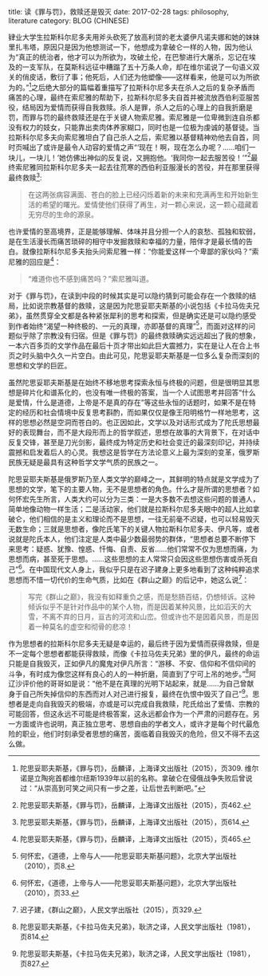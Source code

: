 title: 读《罪与罚》，救赎还是毁灭
date: 2017-02-28
tags: philosophy, literature
category: BLOG (CHINESE)

肄业大学生拉斯科尔尼多夫用斧头砍死了放高利贷的老太婆伊凡诺夫娜和她的妹妹里扎韦塔，原因只是因为他想测试一下，他想成为拿破仑一样的人物，因为他认为“真正的统治者，他才可以为所欲为，攻破土伦，在巴黎进行大屠杀，忘记在埃及的一支军队，在莫斯科远征中糟蹋了五十万条人命，却在维尔诺说了一句语义双关的俏皮话，敷衍了事；他死后，人们还为他塑像——这样看来，他是可以为所欲为的。”[^tuo01]之后绝大部分的篇幅着重描写了拉斯科尔尼多夫在杀人之后的复杂矛盾而痛苦的心理，最终在索尼雅的帮助下，拉斯科尔尼多夫自首并被流放西伯利亚服苦役，结局因为爱情而获得自我救赎。杀人是罪，杀人之后的心理上的自我折磨是罚，而罪与罚的最终救赎还是在于关键人物索尼雅。索尼雅是一位卑微到连自杀都没有权力的妓女，只能靠出卖肉体养家糊口，同时也是一位极为虔诚的基督徒。当拉斯科尔尼多夫向索尼雅坦白了自己杀人之后，索尼雅以基督精神劝他去自首，同时页喊出了或许是最令人动容的爱情之声“‘现在！啊，现在怎么办呢？……咱们一块儿，一块儿！’她仿佛出神似的反复说，又拥抱他。‘我同你一起去服苦役！’”[^tuo02]最终索尼雅同拉斯科尔尼多夫一起去往荒寒的西伯利亚服漫长的苦役，并在那里获得最终救赎[^tuo03]:

> 在这两张病容满面、苍白的脸上已经闪烁着新的未来和充满再生和开始新生活的希望的曙光。爱情使他们获得了再生，对一颗心来说，这一颗心蕴藏着无穷尽的生命的源泉。

也许爱情的至高境界，正是能够理解、体味并且分担一个人的哀愁、孤独和软弱，是在生活漫长而痛苦琐碎的相守中发掘救赎和幸福的力量，陪伴才是最长情的告白。就像拉斯科尔尼多夫抬头问索尼雅一样：“你能爱这样一个卑鄙的家伙吗？”索尼雅的回应是[^tuo04]：

> “难道你也不感到痛苦吗？”索尼雅叫道。

对于《罪与罚》，在读到中段的时候其实是可以隐约猜到可能会存在一个救赎的结局，比如说宗教基督的救赎，这是因为陀思妥耶夫斯基的小说包括《卡拉马佐夫兄弟》，虽然贯穿全文都是各种紧张犀利的思考和探索，但是确实还是可以隐约感受到作者始终“渴望一种终极的、一元的真理，亦即基督的真理”[^hehuaihong01]，而面对这样的问题似乎除了宗教没有归宿。但是《罪与罚》的最终救赎确实远远超出了我的想象，一本六百多页的文学作品在最后十页才带出如此巨大震撼力，实在是让人在合上书页之时头脑中久久一片空白。由此可见，陀思妥耶夫斯基是一位多么复杂而深刻的思想和文学的巨匠。

虽然陀思妥耶夫斯基是在始终不移地思考探索永恒与终极的问题，但是很明显其思想是碎片化和谱系化的，也没有唯一终极的答案，当一个人试图思考并回答“什么是爱情，什么是道德，上帝是不是真的存在”等这些永恒的话题时，如果不是在特定的经历和社会情境中反复思考斟酌，而如果仅仅是像王阳明格竹一样地思考，这样的思想必然是空洞而苍白的。也正因如此，文学以及对话形式成为了陀氏思想最好的表现舞台，而不是大段形而上的哲学叙述，思想在故事的大背景下，在对话中反复交锋，甚至是刀光剑影，最终成为特定历史和社会变迁的最深刻印记，并持续震撼和启发着后人的心灵。我想这是哲学在方法论意义上最为深刻的变革，俄罗斯民族无疑是最具有这种哲学文学气质的民族之一。

陀思妥耶夫斯基是俄罗斯乃至人类文学的巅峰之一，其鲜明的特点就是文学成为了思想的文学，笔下的主要人物，无不是思想者的角色。什么才是所谓的思想者？如何怀宏先生所言，人类大约可以分为三类：一是大多数不去想这些问题的普通人，简单地像动物一样生活；二是活动家，他们就是拉斯科尔尼多夫眼中的超人比如拿破仑，他们相信的是主义和理论而不是思想，一往无前毫不迟疑，也可以轻易毁灭无数生命；三就是思想者，像陀氏笔下的关键人物拉斯科尔尼多夫、伊凡等，或者说就是陀氏本人，他们注定是人类中最少数最弱势的群体，“思想者总要不断停下来思考：疑惑、犹豫、惶惑、忏悔、自责、反省……他们常常不仅为思想而痛，为思想而病，甚至死于思想。……这些思想的主人常常只会因这些思想伤害或杀死自己”[^hehuaihong02]。在中国现代文人身上，我似乎只是在迟子建身上更多地看到了这种纯粹追求思想而不惜一切代价的生命气质，比如在《群山之巅》的后记中，她这么说[^chizijian]：

> 写完《群山之巅》，我没有如释重负之感，而是愁肠百结，仍想倾诉。这种倾诉似乎不是针对作品中的某个人物，而是因着某种风景，比如滔天的大雪，不离不弃的日月，亘古的河流和山峦。但或许也不是因着风景，而是因着一种莫名的虚空和彻骨的悲凉！

作为思想者的拉斯科尔尼多夫无疑是幸运的，最后终于因为爱情而获得救赎，但是不一定每个思想者都能获得救赎，而像《卡拉马佐夫兄弟》里的伊凡，最终的命运只能是自我毁灭，正如伊凡的魔鬼对伊凡所言：“游移、不安、信仰和不信仰间的斗争，有时成为像您这样有良心的人的一种折磨，简直到了宁可上吊的地步。”[^tuo05]阿辽沙评价他的哥哥如是说：“他不是在真理的光明下站起来，就是……为自己曾献身于自己所失掉信仰的东西而对人对己进行报复，最终在仇恨中毁灭了自己”[^tuo06]。思想者是走向自我毁灭的极端，亦或是可以完成自我救赎，陀氏给出了爱情、宗教的可能回答，但这永远不可能是终极答案，这永远都会作为一个严肃的问题存在。另一方面或许也说明，真正独立思考、思想自由的学者文人，或许才是每个时代最危险的职业，他们时刻承受者思想的痛苦，面临着自我毁灭的危险，但又不得不去这么做。

[^tuo01]: 陀思妥耶夫斯基，《罪与罚》，岳麟译，上海译文出版社（2015），页309. 维尔诺是立陶宛首都维尔纽斯1939年以前的名称。拿破仑在侵俄战争失败后曾说过：“从崇高到可笑之间只有一步之差，让后世去判断吧。”  
[^tuo02]: 陀思妥耶夫斯基，《罪与罚》，岳麟译，上海译文出版社（2015），页462.  
[^tuo03]: 陀思妥耶夫斯基，《罪与罚》，岳麟译，上海译文出版社（2015），页614.  
[^tuo04]: 陀思妥耶夫斯基，《罪与罚》，岳麟译，上海译文出版社（2015），页465.  
[^hehuaihong01]: 何怀宏，《道德，上帝与人——陀思妥耶夫斯基问题》，北京大学出版社（2010），页8.  
[^hehuaihong02]: 何怀宏，《道德，上帝与人——陀思妥耶夫斯基问题》，北京大学出版社（2010），页33.  
[^chizijian]: 迟子建，《群山之巅》，人民文学出版社（2015），页329.  
[^tuo05]: 陀思妥耶夫斯基，《卡拉马佐夫兄弟》，耿济之译，人民文学出版社（1981），页814.  
[^tuo06]: 陀思妥耶夫斯基，《卡拉马佐夫兄弟》，耿济之译，人民文学出版社（1981），页827.  

